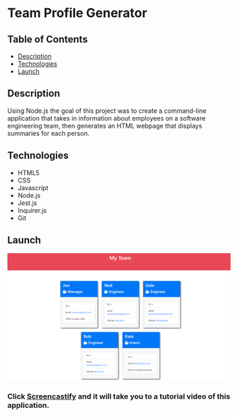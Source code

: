 # Team Profile Generator

## Table of Contents

- [Description](#description)
- [Technologies](#technologies)
- [Launch](#launch)

## Description 

Using Node.js the goal of this project was to create a command-line application that takes in information about employees on a software engineering team, then generates an HTML webpage that displays summaries for each person. 

## Technologies

- HTML5
- CSS
- Javascript
- Node.js
- Jest.js
- Inquirer.js
- Git

## Launch
![Preview](https://github.com/negronmarc/Team-Profile-Generator/blob/main/images/preview.PNG?raw=true)

### Click [Screencastify](https://watch.screencastify.com/v/J7bzTiGRE0UYcTWNqHCR) and it will take you to a tutorial video of this application. 